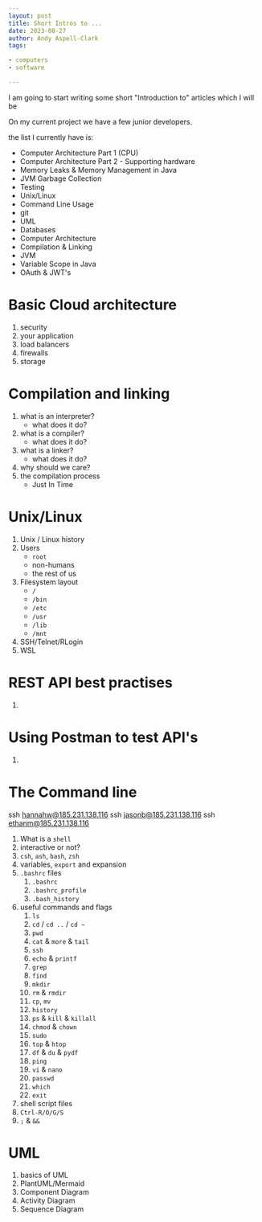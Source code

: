 ```yaml
---
layout: post
title: Short Intros to ...
date: 2023-08-27
author: Andy Aspell-Clark
tags:

- computers
- software

---
```


I am going to start writing some short "Introduction to" articles which I will be

On my current project we have a few junior developers.

the list I currently have is:

* Computer Architecture Part 1 (CPU)
* Computer Architecture Part 2 - Supporting hardware
* Memory Leaks & Memory Management in Java
* JVM Garbage Collection
* Testing
* Unix/Linux
* Command Line Usage
* git
* UML
* Databases
* Computer Architecture
* Compilation & Linking
* JVM
* Variable Scope in Java
* OAuth & JWT's

# Basic Cloud architecture

1. security
1. your application
1. load balancers
1. firewalls
1. storage

# Compilation and linking

1. what is an interpreter?
    * what does it do?
1. what is a compiler?
    * what does it do?
1. what is a linker?
    * what does it do?
1. why should we care?
1. the compilation process
   * Just In Time

# Unix/Linux

1. Unix / Linux history
1. Users
   * `root`
    * non-humans
    * the rest of us
1. Filesystem layout
   * `/`
   * `/bin`
   * `/etc`
   * `/usr`
   * `/lib`
   * `/mnt`
1. SSH/Telnet/RLogin
1. WSL

# REST API best practises
1. 

# Using Postman to test API's
1. 

# The Command line

ssh hannahw@185.231.138.116
ssh jasonb@185.231.138.116
ssh ethanm@185.231.138.116

1. What is a `shell`
1. interactive or not?
1. `csh`, `ash`, `bash`, `zsh`
1. variables, `export` and expansion
1. `.bashrc` files
   1. `.bashrc`
   1. `.bashrc_profile`
   1. `.bash_history`
1. useful commands and flags
   1. `ls`
   1. `cd` / `cd ..` / `cd ~`
   1. `pwd`
   1. `cat` & `more` & `tail`
   1. `ssh`
   1. `echo` & `printf`
   1. `grep`
   1. `find`
   1. `mkdir`
   1. `rm` & `rmdir`
   2. `cp`, `mv`
   3. `history`
   4. `ps` & `kill` & `killall`
   5. `chmod` & `chown`
   6. `sudo`
   7. `top` & `htop`
   1. `df` & `du` & `pydf`
   2. `ping`
   3. `vi` & `nano`
   4. `passwd`
   5. `which`
   6. `exit`
2. shell script files
3. `Ctrl-R/O/G/S`
4. `;` & `&&`

# UML

1. basics of UML
1. PlantUML/Mermaid
1. Component Diagram
1. Activity Diagram
1. Sequence Diagram
